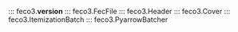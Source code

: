 <!-- Say them explicitly so we get the right order -->
::: feco3.__version__
::: feco3.FecFile
::: feco3.Header
::: feco3.Cover
::: feco3.ItemizationBatch
::: feco3.PyarrowBatcher
